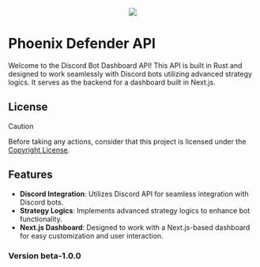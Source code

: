 <p align="center">
<img src="https://i.ibb.co/7NXb07j/Full-Welfare-Systems.png">
</p>

# Phoenix Defender API

Welcome to the Discord Bot Dashboard API! This API is built in Rust and designed to work seamlessly with Discord bots utilizing advanced strategy logics. It serves as the backend for a dashboard built in Next.js.

## License

> [!CAUTION]
> Before taking any actions, consider that this project is licensed under the [Copyright License](LICENSE.md).

## Features

- **Discord Integration**: Utilizes Discord API for seamless integration with Discord bots.
- **Strategy Logics**: Implements advanced strategy logics to enhance bot functionality.
- **Next.js Dashboard**: Designed to work with a Next.js-based dashboard for easy customization and user interaction.

### Version beta-1.0.0

